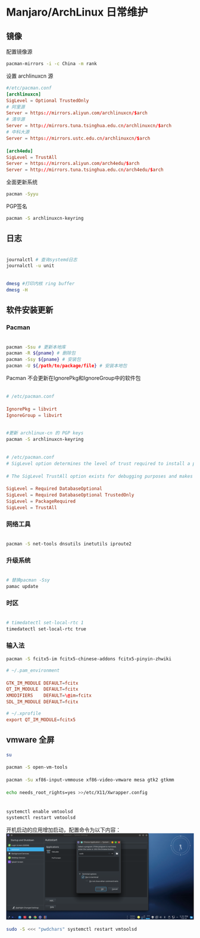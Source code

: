 # Manjaro/ArchLinux 日常维护

## 镜像

配置镜像源

```sh
pacman-mirrors -i -c China -m rank
```

设置 archlinuxcn 源

```conf
#/etc/pacman.conf
[archlinuxcn]
SigLevel = Optional TrustedOnly
# 阿里源
Server = https://mirrors.aliyun.com/archlinuxcn/$arch
# 清华源
Server = http://mirrors.tuna.tsinghua.edu.cn/archlinuxcn/$arch
# 中科大源
Server = https://mirrors.ustc.edu.cn/archlinuxcn/$arch

[arch4edu]
SigLevel = TrustAll
Server = https://mirrors.aliyun.com/arch4edu/$arch
Server = http://mirrors.tuna.tsinghua.edu.cn/arch4edu/$arch

```

全面更新系统

```sh
pacman -Syyu
```

PGP签名

```sh
pacman -S archlinuxcn-keyring
```

## 日志

```sh

journalctl # 查询systemd日志
journalctl -u unit

```

```sh

dmesg #打印内核 ring buffer
dmesg -H

```

## 软件安装更新

### Pacman

```sh

pacman -Ssu # 更新本地库
pacman -R ${pname} # 删除包
pacman -Ssy ${pname} # 安装包
pacman -U ${/path/to/package/file} # 安装本地包

```

Pacman 不会更新在IgnorePkg和IgnoreGroup中的软件包

```conf

# /etc/pacman.conf

IgnorePkg = libvirt
IgnoreGroup = libvirt

```

```sh

#更新 archlinux-cn 的 PGP keys
pacman -S archlinuxcn-keyring

```

```conf

# /etc/pacman.conf
# SigLevel option determines the level of trust required to install a package.

# The SigLevel TrustAll option exists for debugging purposes and makes it very easy to trust keys that have not been verified. You should use TrustedOnly for all official repositories.

SigLevel = Required DatabaseOptional
SigLevel = Required DatabaseOptional TrustedOnly
SigLevel = PackageRequired
SigLevel = TrustAll

```

### 网络工具

```sh

pacman -S net-tools dnsutils inetutils iproute2


```

### 升级系统

```sh

# 替换pacman -Ssy
pamac update

```

### 时区

```sh

# timedatectl set-local-rtc 1
timedatectl set-local-rtc true

```

### 输入法

```sh
pacman -S fcitx5-im fcitx5-chinese-addons fcitx5-pinyin-zhwiki
```

```conf
# ~/.pam_environment

GTK_IM_MODULE DEFAULT=fcitx
QT_IM_MODULE  DEFAULT=fcitx
XMODIFIERS    DEFAULT=\@im=fcitx
SDL_IM_MODULE DEFAULT=fcitx

```

```conf
# ~/.xprofile
export QT_IM_MODULE=fcitx5

```

## vmware 全屏

```sh
su

pacman -S open-vm-tools

pacman -Su xf86-input-vmmouse xf86-video-vmware mesa gtk2 gtkmm

echo needs_root_rights=yes >>/etc/X11/Xwrapper.config


systemctl enable vmtoolsd
systemctl restart vmtoolsd
```

开机启动的应用增加启动，配置命令为以下内容：
![](/images/2021/10/add%20start%20up%20app.png)

```sh
sudo -S <<< "pwdchars" systemctl restart vmtoolsd
```
